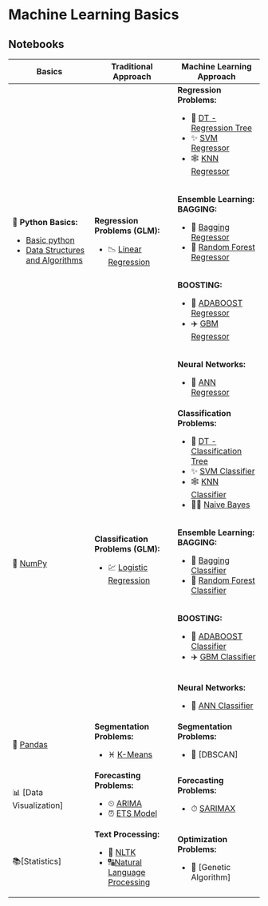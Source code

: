 # Machine Learning Basics

## Notebooks
|Basics|Traditional Approach|Machine Learning Approach|
|-|-|-|
|<b>🐍 Python Basics:</b></br><ul><li>[Basic python](https://colab.research.google.com/github/mkmritunjay/machineLearning/blob/master/pythonBasics.ipynb)</li><li>[Data Structures and Algorithms](https://colab.research.google.com/github/mkmritunjay/machineLearning/blob/master/DS_python.ipynb)</li></ul>|<b>Regression Problems (GLM):</b></br><ul><li>📉 [Linear Regression](https://colab.research.google.com/github/mkmritunjay/machineLearning/blob/master/linearRegression.ipynb)</li></ul>|<b>Regression Problems:</b></br><ul><li>🌲 [DT - Regression Tree](https://colab.research.google.com/github/mkmritunjay/machineLearning/blob/master/DTRegressor.ipynb)</li><li>✨ [SVM Regressor](https://colab.research.google.com/github/mkmritunjay/machineLearning/blob/master/SVMRegressor.ipynb)</li><li>🕸 [KNN Regressor](https://colab.research.google.com/github/mkmritunjay/machineLearning/blob/master/KNNRegressor.ipynb)</li></ul></br><b>Ensemble Learning:</b></br><b>BAGGING:</b><ul><li>🎳 [Bagging Regressor](https://colab.research.google.com/github/mkmritunjay/machineLearning/blob/master/BaggingRegressor.ipynb)</li><li>🌳 [Random Forest Regressor](https://colab.research.google.com/github/mkmritunjay/machineLearning/blob/master/RFRegressor.ipynb)</li></ul></br><b>BOOSTING:</b><ul><li>🚊 [ADABOOST Regressor](https://colab.research.google.com/github/mkmritunjay/machineLearning/blob/master/ADABOOSTRegressor.ipynb)</li><li>✈️ [GBM Regressor](https://colab.research.google.com/github/mkmritunjay/machineLearning/blob/master/GBMRegressor.ipynb)</li></ul></br><b>Neural Networks:</b><ul><li>🧠 [ANN Regressor](https://colab.research.google.com/github/mkmritunjay/machineLearning/blob/master/ANNRegressor.ipynb)</li></ul>|
|🔢 [NumPy](https://colab.research.google.com/github/mkmritunjay/machineLearning/blob/master/numpy.ipynb)|<b>Classification Problems (GLM):</b></br><ul><li>💹 [Logistic Regression](https://colab.research.google.com/github/mkmritunjay/machineLearning/blob/master/Logistic_regression.ipynb)</li></ul>|<b>Classification Problems:</b></br><ul><li>🌲 [DT - Classification Tree](https://colab.research.google.com/github/mkmritunjay/machineLearning/blob/master/DTClassifier.ipynb)</li><li>✨ [SVM Classifier](https://colab.research.google.com/github/mkmritunjay/machineLearning/blob/master/SVMClassifier.ipynb)</li><li>🕸 [KNN Classifier](https://colab.research.google.com/github/mkmritunjay/machineLearning/blob/master/KNNClassifier.ipynb)</li><li>👶🏻 [Naive Bayes](https://colab.research.google.com/github/mkmritunjay/machineLearning/blob/master/NaiveBayes.ipynb)</li></ul></br><b>Ensemble Learning:</b></br><b>BAGGING:</b><ul><li>🎳 [Bagging Classifier](https://colab.research.google.com/github/mkmritunjay/machineLearning/blob/master/BaggingClassifier.ipynb)</li><li>🌳 [Random Forest Classifier](https://colab.research.google.com/github/mkmritunjay/machineLearning/blob/master/RFClassifier.ipynb)</li></ul></br><b>BOOSTING:</b><ul><li>🚊 [ADABOOST Classifier](https://colab.research.google.com/github/mkmritunjay/machineLearning/blob/master/ADABOOSTClassifier.ipynb)</li><li>✈️ [GBM Classifier](https://colab.research.google.com/github/mkmritunjay/machineLearning/blob/master/GBMClassifier.ipynb)</li></ul></br><b>Neural Networks:</b><ul><li>🧠 [ANN Classifier](https://colab.research.google.com/github/mkmritunjay/machineLearning/blob/master/ANNClassifier.ipynb)</li></ul>|
|🐼 [Pandas](https://colab.research.google.com/github/mkmritunjay/machineLearning/blob/master/pandas_basics.ipynb)|<b>Segmentation Problems:</b></br><ul><li>♓️ [K-Means](https://colab.research.google.com/github/mkmritunjay/machineLearning/blob/master/KMeans.ipynb)</li></ul>|<b>Segmentation Problems:</b></br><ul><li>👀 [DBSCAN]</li></ul>|
|📊 [Data Visualization]|<b>Forecasting Problems:</b></br><ul><li>⏲ [ARIMA](https://colab.research.google.com/github/mkmritunjay/machineLearning/blob/master/ARIMA.ipynb)</li><li>⏰ [ETS Model](https://colab.research.google.com/github/mkmritunjay/machineLearning/blob/master/ETSModel.ipynb)</li></ul>|<b>Forecasting Problems:</b></br><ul><li>⏱ [SARIMAX](https://colab.research.google.com/github/mkmritunjay/machineLearning/blob/master/SARIMAX.ipynb)</li></ul>|
|📚[Statistics]|<b>Text Processing:</b></br><ul><li>🔎 [NLTK](https://colab.research.google.com/github/mkmritunjay/machineLearning/blob/master/NLTK.ipynb)</li><li>🔠[Natural Language Processing](https://colab.research.google.com/github/mkmritunjay/machineLearning/blob/master/NLP.ipynb)</li></ul>|<b>Optimization Problems:</b></br><ul><li>🧬 [Genetic Algorithm]</li></ul>|
